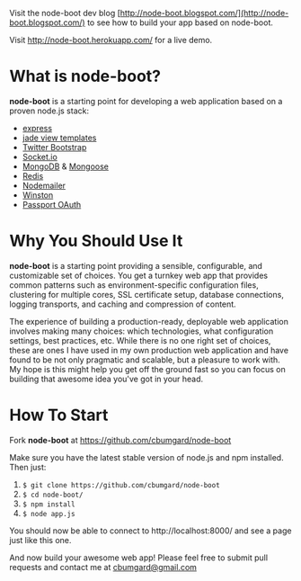 Visit the node-boot dev blog [http://node-boot.blogspot.com/](http://node-boot.blogspot.com/) to see how to build your app based on node-boot.

Visit http://node-boot.herokuapp.com/ for a live demo.

What is __node-boot__?
==================

__node-boot__ is a starting point for developing a web application based on a proven node.js stack:

- [express]
- [jade view templates]
- [Twitter Bootstrap]
- [Socket.io]
- [MongoDB] & [Mongoose]
- [Redis]
- [Nodemailer]
- [Winston]
- [Passport OAuth]

[express]: http://expressjs.com/
[jade view templates]: http://jade-lang.com/
[Twitter Bootstrap]: http://twitter.github.com/bootstrap/
[Socket.io]: http://www.socket.io/
[MongoDB]: http://www.mongodb.org/
[Mongoose]: http://mongoosejs.com/
[Redis]: http://redis.io/
[Nodemailer]: http://www.nodemailer.com/
[Winston]: https://github.com/flatiron/winston
[Passport OAuth]: http://passportjs.org/

Why You Should Use It
=====================

__node-boot__ is a starting point providing a sensible, configurable, and customizable set of choices. You get a turnkey web app that provides common patterns such as environment-specific configuration files, clustering for multiple cores, SSL certificate setup, database connections, logging transports, and caching and compression of content.

The experience of building a production-ready, deployable web application involves making many choices: which technologies, what configuration settings, best practices, etc. While there is no one right set of choices, these are ones I have used in my own production web application and have found to be not only pragmatic and scalable, but a pleasure to work with. My hope is this might help you get off the ground fast so you can focus on building that awesome idea you've got in your head.

How To Start
============

Fork __node-boot__ at https://github.com/cbumgard/node-boot

Make sure you have the latest stable version of node.js and npm installed. Then just:

1. `$ git clone https://github.com/cbumgard/node-boot`
2. `$ cd node-boot/`
3. `$ npm install`
4. `$ node app.js`

You should now be able to connect to http://localhost:8000/ and see a page just like this one.

And now build your awesome web app! Please feel free to submit pull requests and contact me at cbumgard@gmail.com